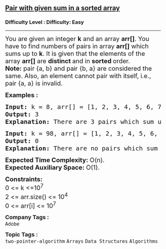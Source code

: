 <h2><a href="https://www.geeksforgeeks.org/problems/pair-with-given-sum-in-a-sorted-array4940/1?page=2&category=two-pointer-algorithm&sortBy=submissions">Pair with given sum in a sorted array</a></h2><h3>Difficulty Level : Difficulty: Easy</h3><hr><div class="problems_problem_content__Xm_eO"><p><span style="font-size: 20px;">You are given an integer <strong>k</strong> and an array <strong>arr[]</strong>. You have to find numbers of pairs in array <strong>arr[]</strong> which sums up to <strong>k</strong>. It is given that the elements of the array <strong>arr[]</strong> are <strong>distinct </strong>and in <strong>sorted </strong>order.<br><strong>Note:</strong> pair {a, b} and pair {b, a} are considered the same. Also, an element cannot pair with itself, i.e., pair {a, a} is invalid.</span></p>
<p><span style="font-size: 20px;"><strong>Examples :</strong></span></p>
<pre><span style="font-size: 20px;"><strong>Input: </strong>k = 8, arr[] = [1, 2, 3, 4, 5, 6, 7]
<strong>Output: </strong>3
<strong>Explanation: </strong>There are 3 pairs which sum up to 8 : {1, 7}, {2, 6}, {3, 5}
</span></pre>
<pre><span style="font-size: 20px;"><strong>Input: </strong>k = 98, arr[] = [1, 2, 3, 4, 5, 6, 7]<br></span><strong style="font-size: 20px;">Output: </strong><span style="font-size: 20px;">0<br></span><strong style="font-size: 20px;">Explanation: </strong><span style="font-size: 20px;">There are no pairs which sum up to 98.</span></pre>
<p><span style="font-size: 20px;"><strong>Expected Time Complexity:</strong> O(n).<br><strong>Expected Auxiliary Space:</strong>&nbsp;O(1).</span></p>
<p><span style="font-size: 20px;"><strong>Constraints:</strong><br>0 &lt;= k &lt;=10<sup>7</sup><br>2 &lt;= arr.size() &lt;= 10<sup>4</sup><br>0 &lt;= arr[i] &lt;= 10<sup>7</sup></span></p></div><p><span style=font-size:18px><strong>Company Tags : </strong><br><code>Adobe</code>&nbsp;<br><p><span style=font-size:18px><strong>Topic Tags : </strong><br><code>two-pointer-algorithm</code>&nbsp;<code>Arrays</code>&nbsp;<code>Data Structures</code>&nbsp;<code>Algorithms</code>&nbsp;